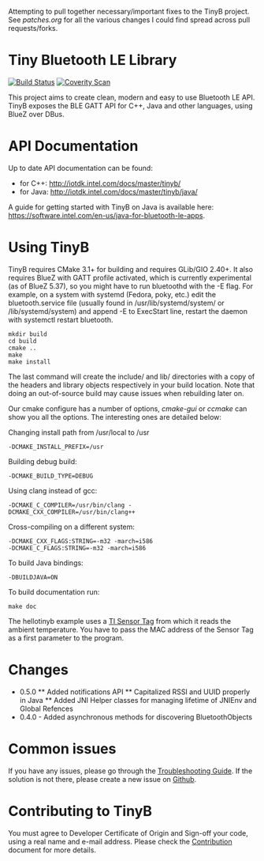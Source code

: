 Attempting to pull together necessary/important fixes to the TinyB project. See *patches.org* for all the various changes I could find spread across pull requests/forks.

Tiny Bluetooth LE Library
=============

[![Build Status](https://travis-ci.org/intel-iot-devkit/tinyb.svg?branch=master)](https://travis-ci.org/intel-iot-devkit/tinyb)
[![Coverity Scan](https://scan.coverity.com/projects/7546/badge.svg)](https://scan.coverity.com/projects/intel-iot-devkit-tinyb)

This project aims to create clean, modern and easy to use Bluetooth LE API.
TinyB exposes the BLE GATT API for C++, Java and other languages, using BlueZ
over DBus.

API Documentation
============

Up to date API documentation can be found:
* for C++: http://iotdk.intel.com/docs/master/tinyb/
* for Java: http://iotdk.intel.com/docs/master/tinyb/java/

A guide for getting started with TinyB on Java is available here:
https://software.intel.com/en-us/java-for-bluetooth-le-apps.

Using TinyB
============

TinyB requires CMake 3.1+ for building and requires GLib/GIO 2.40+. It also
requires BlueZ with GATT profile activated, which is currently experimental (as
of BlueZ 5.37), so you might have to run bluetoothd with the -E flag. For
example, on a system with systemd (Fedora, poky, etc.) edit the
bluetooth.service file (usually found in /usr/lib/systemd/system/ or
/lib/systemd/system) and append -E to ExecStart line, restart the daemon with
systemctl restart bluetooth.

~~~~~~~~~~~~~{.sh}
mkdir build
cd build
cmake ..
make
make install
~~~~~~~~~~~~~

The last command will create the include/ and lib/ directories with a copy of
the headers and library objects respectively in your build location. Note that
doing an out-of-source build may cause issues when rebuilding later on.

Our cmake configure has a number of options, *cmake-gui* or *ccmake* can show
you all the options. The interesting ones are detailed below:

Changing install path from /usr/local to /usr
~~~~~~~~~~~~~
-DCMAKE_INSTALL_PREFIX=/usr
~~~~~~~~~~~~~
Building debug build:
~~~~~~~~~~~~~
-DCMAKE_BUILD_TYPE=DEBUG
~~~~~~~~~~~~~
Using clang instead of gcc:
~~~~~~~~~~~~~
-DCMAKE_C_COMPILER=/usr/bin/clang -DCMAKE_CXX_COMPILER=/usr/bin/clang++
~~~~~~~~~~~~~
Cross-compiling on a different system:
~~~~~~~~~~~~~
-DCMAKE_CXX_FLAGS:STRING=-m32 -march=i586
-DCMAKE_C_FLAGS:STRING=-m32 -march=i586
~~~~~~~~~~~~~
To build Java bindings:
~~~~~~~~~~~~~
-DBUILDJAVA=ON
~~~~~~~~~~~~~
To build documentation run: 
~~~~~~~~~~~~~
make doc
~~~~~~~~~~~~~

The hellotinyb example uses a [TI Sensor Tag](http://www.ti.com/ww/en/wireless_connectivity/sensortag2015/?INTC=SensorTag&HQS=sensortag)
from which it reads the ambient temperature. You have to pass the MAC address
of the Sensor Tag as a first parameter to the program.

Changes
============
  * 0.5.0
    ** Added notifications API
    ** Capitalized RSSI and UUID properly in Java
    ** Added JNI Helper classes for managing lifetime of JNIEnv and Global Refences
  * 0.4.0 - Added asynchronous methods for discovering BluetoothObjects


Common issues
============

If you have any issues, please go through the [Troubleshooting Guide](TROUBLESHOOTING.md). If the solution is not there, please create a new issue on [Github](https://github.com/intel-iot-devkit/tinyb).

Contributing to TinyB
============

You must agree to Developer Certificate of Origin and Sign-off your code,
using a real name and e-mail address. 
Please check the [Contribution](CONTRIBUTING.md) document for more details.
